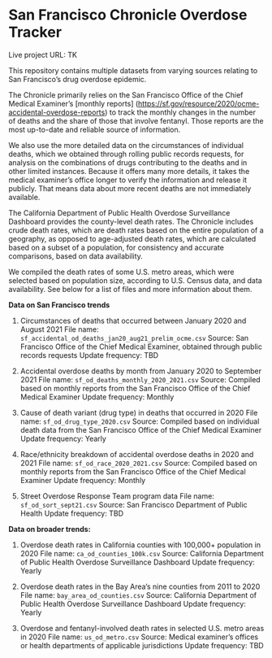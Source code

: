# San Francisco Chronicle Overdose Tracker 

Live project URL: TK

This repository contains multiple datasets from varying sources relating to San Francisco’s drug overdose epidemic. 

The Chronicle primarily relies on the San Francisco Office of the Chief Medical Examiner’s [monthly reports] (https://sf.gov/resource/2020/ocme-accidental-overdose-reports) to track the monthly changes in the number of deaths and the share of those that involve fentanyl. Those reports are the most up-to-date and reliable source of information.

We also use the more detailed data on the circumstances of individual deaths, which we obtained through rolling public records requests, for analysis on the combinations of drugs contributing to the deaths and in other limited instances. Because it offers many more details, it takes the medical examiner’s office longer to verify the information and release it publicly. That means data about more recent deaths are not immediately available. 

The California Department of Public Health Overdose Surveillance Dashboard provides the county-level death rates. The Chronicle includes crude death rates, which are death rates based on the entire population of a geography, as opposed to age-adjusted death rates, which are calculated based on a subset of a population, for consistency and accurate comparisons, based on data availability. 

We compiled the death rates of some U.S. metro areas, which were selected based on population size, according to U.S. Census data, and data availability. See below for a list of files and more information about them.


**Data on San Francisco trends**

1. Circumstances of deaths that occurred between January 2020 and August 2021
File name: `sf_accidental_od_deaths_jan20_aug21_prelim_ocme.csv`
Source: San Francisco Office of the Chief Medical Examiner, obtained through public records requests 
Update frequency: TBD

2. Accidental overdose deaths by month from January 2020 to September 2021
File name: `sf_od_deaths_monthly_2020_2021.csv`
Source: Compiled based on monthly reports from the San Francisco Office of the Chief Medical Examiner
Update frequency: Monthly 

3. Cause of death variant (drug type) in deaths that occurred in 2020 
File name: `sf_od_drug_type_2020.csv`
Source: Compiled based on individual death data from the San Francisco Office of the Chief Medical Examiner
Update frequency: Yearly 

4. Race/ethnicity breakdown of accidental overdose deaths in 2020 and 2021
File name: `sf_od_race_2020_2021.csv`
Source: Compiled based on monthly reports from the San Francisco Office of the Chief Medical Examiner
Update frequency: Monthly

5. Street Overdose Response Team program data
File name: `sf_od_sort_sept21.csv`
Source: San Francisco Department of Public Health
Update frequency: TBD

**Data on broader trends:**

1. Overdose death rates in California counties with 100,000+ population in 2020
File name: `ca_od_counties_100k.csv`
Source: California Department of Public Health Overdose Surveillance Dashboard
Update frequency: Yearly

2. Overdose death rates in the Bay Area’s nine counties from 2011 to 2020
File name: `bay_area_od_counties.csv`
Source: California Department of Public Health Overdose Surveillance Dashboard
Update frequency: Yearly

3. Overdose and fentanyl-involved death rates in selected U.S. metro areas in 2020 
File name: `us_od_metro.csv`
Source: Medical examiner’s offices or health departments of applicable jurisdictions
Update frequency: TBD
